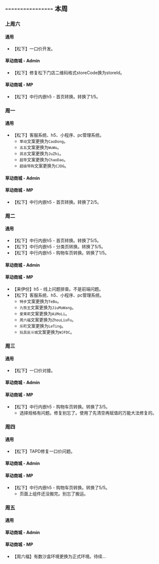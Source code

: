 ## ---------------- 本周

### 上周六
#### 通用
* 【松下】一口价开发。
#### 草动商城 - Admin
* 【松下】修复松下门店二维码格式storeCode换为storeId。
#### 草动商城 - MP
* 【松下】中行内嵌h5 - 首页转换。转换了1/5。

### 周一
#### 通用
* 【松下】客服系统、h5、小程序、pc管理系统。
  - `草动`文案更换为`CaoDong`。
  - `五五`文案更换为`WuWu`。
  - `具志`文案更换为`JuZhi`。
  - `超导`文案更换为`ChaoDao`。
  - `超级导购`文案更换为`CJDG`。
#### 草动商城 - Admin
#### 草动商城 - MP
* 【松下】中行内嵌h5 - 首页转换。转换了2/5。

### 周二
#### 通用
* 【松下】中行内嵌h5 - 首页转换。转换了5/5。
* 【松下】中行内嵌h5 - 分类页转换。转换了5/5。
* 【松下】中行内嵌h5 - 购物车页转换。转换了1/5。
#### 草动商城 - Admin
#### 草动商城 - MP
* 【来伊份】h5 - 线上问题排查。不是前端问题。
* 【松下】客服系统、h5、小程序、pc管理系统。
  - `特步`文案更换为`TeBu`。
  - `九牧王`文案更换为`JiuMuWang`。
  - `爱茉莉`文案更换为`AiMoLi`。
  - `周六福`文案更换为`ZhouLiuFu`。
  - `乐町`文案更换为`LeTing`。
  - `玩具反斗城`文案更换为`WJFDC`。

### 周三
#### 通用
* 【松下】一口价对接。
#### 草动商城 - Admin
#### 草动商城 - MP
* 【松下】中行内嵌h5 - 购物车页转换。转换了3/5。
  - 选择规格有问题。修复别忘了。使用了先清空再赋值的万能大法修复的。

### 周四
#### 通用
* 【松下】TAPD修复一口价问题。
#### 草动商城 - Admin
#### 草动商城 - MP
* 【松下】中行内嵌h5 - 购物车页转换。转换了5/5。
  - 页面上组件还没搬完。别忘了搬运。

### 周五
#### 通用
#### 草动商城 - Admin
#### 草动商城 - MP
* 【周六福】有数沙盒环境更换为正式环境。待续...

